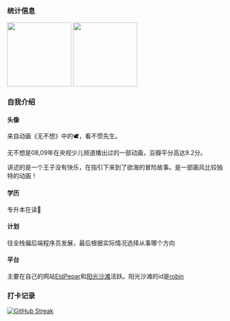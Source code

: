 ### 统计信息
<a><img align="center" src="https://github-readme-stats.vercel.app/api?username=eldpepar&count_private=true&show_icons=true&icon_color=CE1D2D&text_color=718096&bg_color=ffffff&hide_title=true" height = 150px/></a>
<a><img align="center" src="https://github-readme-stats.vercel.app/api/top-langs/?username=eldpepar&hide_title=true&layout=compact" height = 150px/></a>

### 自我介绍
#### 头像
来自动画《无不想》中的🕊️，看不惯先生。

无不想是08,09年在央视少儿频道播出过的一部动画，豆瓣平分高达9.2分。

讲述的是一个王子没有快乐，在指引下来到了欲海的冒险故事。是一部画风比较独特的动画！
#### 学历
专升本在读📖
#### 计划
往全栈偏后端程序员发展，最后根据实际情况选择从事哪个方向
#### 平台
主要在自己的网站[EldPepar](https://eldpepar.com)和[阳光沙滩](https://www.sunofbeach.net/)活跃。阳光沙滩的id是[robin](https://www.sunofbeach.net/u/1206836916729733120)
### 打卡记录
[![GitHub Streak](http://github-readme-streak-stats.herokuapp.com?user=eldpepar&theme=ayu-light&hide_border=true&locale=zh)](https://git.io/streak-stats)

